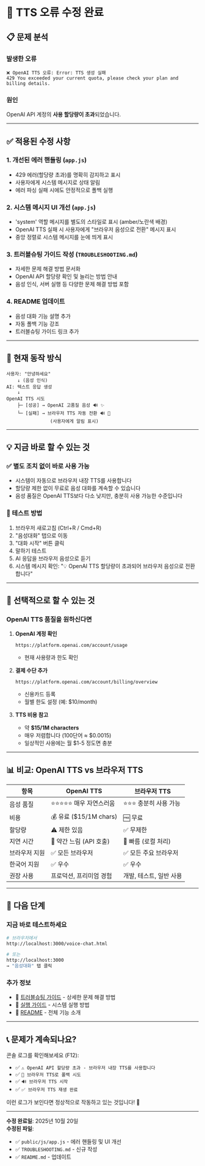 # 🔧 TTS 오류 수정 완료

## 📋 문제 분석

### 발생한 오류
```
❌ OpenAI TTS 오류: Error: TTS 생성 실패
429 You exceeded your current quota, please check your plan and billing details.
```

### 원인
OpenAI API 계정의 **사용 할당량이 초과**되었습니다.

---

## ✅ 적용된 수정 사항

### 1. **개선된 에러 핸들링** (`app.js`)
- 429 에러(할당량 초과)를 명확히 감지하고 표시
- 사용자에게 시스템 메시지로 상태 알림
- 에러 파싱 실패 시에도 안정적으로 폴백 실행

### 2. **시스템 메시지 UI 개선** (`app.js`)
- 'system' 역할 메시지를 별도의 스타일로 표시 (amber/노란색 배경)
- OpenAI TTS 실패 시 사용자에게 "브라우저 음성으로 전환" 메시지 표시
- 중앙 정렬로 시스템 메시지를 눈에 띄게 표시

### 3. **트러블슈팅 가이드 작성** (`TROUBLESHOOTING.md`)
- 자세한 문제 해결 방법 문서화
- OpenAI API 할당량 확인 및 늘리는 방법 안내
- 음성 인식, 서버 실행 등 다양한 문제 해결 방법 포함

### 4. **README 업데이트**
- 음성 대화 기능 설명 추가
- 자동 폴백 기능 강조
- 트러블슈팅 가이드 링크 추가

---

## 🎯 현재 동작 방식

```
사용자: "안녕하세요"
    ↓ (음성 인식)
AI: 텍스트 응답 생성
    ↓
OpenAI TTS 시도
    ├─ [성공] → OpenAI 고품질 음성 🔊 ✨
    └─ [실패] → 브라우저 TTS 자동 전환 🔊 🔄
                (사용자에게 알림 표시)
```

---

## 💡 지금 바로 할 수 있는 것

### ✅ **별도 조치 없이 바로 사용 가능**
- 시스템이 자동으로 브라우저 내장 TTS를 사용합니다
- 할당량 제한 없이 무료로 음성 대화를 계속할 수 있습니다
- 음성 품질은 OpenAI TTS보다 다소 낮지만, 충분히 사용 가능한 수준입니다

### 📱 테스트 방법
1. 브라우저 새로고침 (Ctrl+R / Cmd+R)
2. "음성대화" 탭으로 이동
3. "대화 시작" 버튼 클릭
4. 말하기 테스트
5. AI 응답을 브라우저 음성으로 듣기
6. 시스템 메시지 확인: "💡 OpenAI TTS 할당량이 초과되어 브라우저 음성으로 전환합니다"

---

## 🔮 선택적으로 할 수 있는 것

### OpenAI TTS 품질을 원하신다면

1. **OpenAI 계정 확인**
   ```
   https://platform.openai.com/account/usage
   ```
   - 현재 사용량과 한도 확인

2. **결제 수단 추가**
   ```
   https://platform.openai.com/account/billing/overview
   ```
   - 신용카드 등록
   - 월별 한도 설정 (예: $10/month)

3. **TTS 비용 참고**
   - 약 **$15/1M characters**
   - 매우 저렴합니다 (100단어 ≈ $0.0015)
   - 일상적인 사용에는 월 $1-5 정도면 충분

---

## 📊 비교: OpenAI TTS vs 브라우저 TTS

| 항목 | OpenAI TTS | 브라우저 TTS |
|------|-----------|-------------|
| 음성 품질 | ⭐⭐⭐⭐⭐ 매우 자연스러움 | ⭐⭐⭐ 충분히 사용 가능 |
| 비용 | 💰 유료 ($15/1M chars) | 🆓 무료 |
| 할당량 | ⚠️ 제한 있음 | ✅ 무제한 |
| 지연 시간 | 🐢 약간 느림 (API 호출) | 🐰 빠름 (로컬 처리) |
| 브라우저 지원 | ✅ 모든 브라우저 | ✅ 모든 주요 브라우저 |
| 한국어 지원 | ✅ 우수 | ✅ 우수 |
| 권장 사용 | 프로덕션, 프리미엄 경험 | 개발, 테스트, 일반 사용 |

---

## 🚀 다음 단계

### 지금 바로 테스트하세요
```bash
# 브라우저에서
http://localhost:3000/voice-chat.html

# 또는
http://localhost:3000
→ "음성대화" 탭 클릭
```

### 추가 정보
- 📖 [트러블슈팅 가이드](./TROUBLESHOOTING.md) - 상세한 문제 해결 방법
- 📘 [실행 가이드](./실행가이드.md) - 시스템 실행 방법
- 📗 [README](./README.md) - 전체 기능 소개

---

## 📞 문제가 계속되나요?

콘솔 로그를 확인해보세요 (F12):
- ✅ `⚠️ OpenAI API 할당량 초과 - 브라우저 내장 TTS를 사용합니다`
- ✅ `🔄 브라우저 TTS로 폴백 시도`
- ✅ `🔊 브라우저 TTS 시작`
- ✅ `✅ 브라우저 TTS 재생 완료`

이런 로그가 보인다면 정상적으로 작동하고 있는 것입니다! 🎉

---

**수정 완료일**: 2025년 10월 20일  
**수정된 파일**:
- ✅ `public/js/app.js` - 에러 핸들링 및 UI 개선
- ✅ `TROUBLESHOOTING.md` - 신규 작성
- ✅ `README.md` - 업데이트

